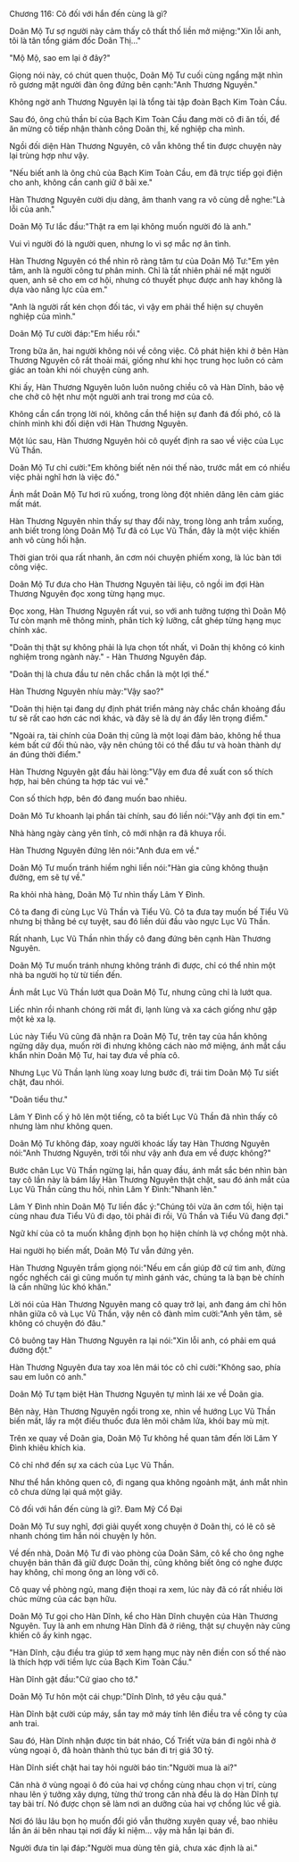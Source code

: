 




Chương 116: Cô đối với hắn đến cùng là gì?


Doãn Mộ Tư sợ người này cảm thấy cô thất thố liền mở miệng:"Xin lỗi anh, tôi là tân tổng giám đốc Doãn Thị…"

"Mộ Mộ, sao em lại ở đây?"

Giọng nói này, có chút quen thuộc, Doãn Mộ Tư cuối cùng ngẩng mặt nhìn rõ gương mặt người đàn ông đứng bên cạnh:"Anh Thương Nguyên."

Không ngờ anh Thương Nguyên lại là tổng tài tập đoàn Bạch Kim Toàn Cầu.

Sau đó, ông chủ thần bí của Bạch Kim Toàn Cầu đang mời cô đi ăn tối, để ăn mừng cô tiếp nhận thành công Doãn thị, kế nghiệp cha mình.

Ngồi đối diện Hàn Thương Nguyên, cô vẫn không thể tin được chuyện này lại trùng hợp như vậy.

"Nếu biết anh là ông chủ của Bạch Kim Toàn Cầu, em đã trực tiếp gọi điện cho anh, không cần canh giữ ở bãi xe."

Hàn Thương Nguyên cười dịu dàng, âm thanh vang ra vô cùng dễ nghe:"Là lỗi của anh."

Doãn Mộ Tư lắc đầu:"Thật ra em lại không muốn người đó là anh."

Vui vì người đó là người quen, nhưng lo vì sợ mắc nợ ân tình.

Hàn Thương Nguyên có thể nhìn rõ ràng tâm tư của Doãn Mộ Tư:"Em yên tâm, anh là người công tư phân minh. Chỉ là tất nhiên phải nể mặt người quen, anh sẽ cho em cơ hội, nhưng có thuyết phục được anh hay không là dựa vào năng lực của em."

"Anh là người rất kén chọn đối tác, vì vậy em phải thể hiện sự chuyên nghiệp của mình."

Doãn Mộ Tư cười đáp:"Em hiểu rồi."

Trong bữa ăn, hai người không nói về công việc. Cô phát hiện khi ở bên Hàn Thương Nguyên cô rất thoải mái, giống như khi học trung học luôn có cảm giác an toàn khi nói chuyện cùng anh.

Khi ấy, Hàn Thương Nguyên luôn luôn nuông chiều cô và Hàn Dĩnh, bảo vệ che chở cô hệt như một người anh trai trong mơ của cô.



Không cần cẩn trọng lời nói, không cần thể hiện sự đanh đá đối phó, cô là chính mình khi đối diện với Hàn Thương Nguyên.

Một lúc sau, Hàn Thương Nguyên hỏi cô quyết định ra sao về việc của Lục Vũ Thần.

Doãn Mộ Tư chỉ cười:"Em không biết nên nói thế nào, trước mắt em có nhiều việc phải nghĩ hơn là việc đó."

Ánh mắt Doãn Mộ Tư hơi rũ xuống, trong lòng đột nhiên dâng lên cảm giác mất mát.

Hàn Thương Nguyên nhìn thấy sự thay đổi này, trong lòng anh trầm xuống, anh biết trong lòng Doãn Mộ Tư đã có Lục Vũ Thần, đây là một việc khiến anh vô cùng hối hận.

Thời gian trôi qua rất nhanh, ăn cơm nói chuyện phiếm xong, là lúc bàn tới công việc.

Doãn Mộ Tư đưa cho Hàn Thương Nguyên tài liệu, cô ngồi im đợi Hàn Thương Nguyên đọc xong từng hạng mục.

Đọc xong, Hàn Thương Nguyên rất vui, so với anh tưởng tượng thì Doãn Mộ Tư còn mạnh mẽ thông minh, phân tích kỹ lưỡng, cắt ghép từng hạng mục chính xác.

"Doãn thị thật sự không phải là lựa chọn tốt nhất, vì Doãn thị không có kinh nghiệm trong ngành này." - Hàn Thương Nguyên đáp.

"Doãn thị là chưa đầu tư nên chắc chắn là một lợi thế."

Hàn Thương Nguyên nhíu mày:"Vậy sao?"

"Doãn thị hiện tại đang dự định phát triển mảng này chắc chắn khoảng đầu tư sẽ rất cao hơn các nơi khác, và đây sẽ là dự án đẩy lên trọng điểm."

"Ngoài ra, tài chính của Doãn thị cũng là một loại đảm bảo, không hề thua kém bất cứ đối thủ nào, vậy nên chúng tôi có thể đầu tư và hoàn thành dự án đúng thời điểm."

Hàn Thương Nguyên gật đầu hài lòng:"Vậy em đưa đề xuất con số thích hợp, hai bên chúng ta hợp tác vui vẻ."

Con số thích hợp, bên đó đang muốn bao nhiêu.

Doãn Mô Tư khoanh lại phần tài chính, sau đó liền nói:"Vậy anh đợi tin em."

Nhà hàng ngày càng yên tĩnh, cô mới nhận ra đã khuya rồi.

Hàn Thương Nguyên đứng lên nói:"Anh đưa em về."

Doãn Mộ Tư muốn tránh hiềm nghi liền nói:"Hàn gia cũng không thuận đường, em sẽ tự về."

Ra khỏi nhà hàng, Doãn Mộ Tư nhìn thấy Lâm Y Đình.

Cô ta đang đi cùng Lục Vũ Thần và Tiểu Vũ. Cô ta đưa tay muốn bế Tiểu Vũ nhưng bị thằng bé cự tuyệt, sau đó liền dúi đầu vào ngực Lục Vũ Thần.



Rất nhanh, Lục Vũ Thần nhìn thấy cô đang đứng bên cạnh Hàn Thương Nguyên.

Doãn Mộ Tư muốn tránh nhưng không tránh đi được, chỉ có thể nhìn một nhà ba người họ từ từ tiến đến.

Ánh mắt Lục Vũ Thần lướt qua Doãn Mộ Tư, nhưng cũng chỉ là lướt qua.

Liếc nhìn rồi nhanh chóng rời mắt đi, lạnh lùng và xa cách giống như gặp một kẻ xa lạ.

Lúc này Tiểu Vũ cũng đã nhận ra Doãn Mộ Tư, trên tay của hắn không ngừng dãy dụa, muốn rời đi nhưng không cách nào mở miệng, ánh mắt cầu khẩn nhìn Doãn Mộ Tư, hai tay đưa về phía cô.

Nhưng Lục Vũ Thần lạnh lùng xoay lưng bước đi, trái tim Doãn Mộ Tư siết chặt, đau nhói.

"Doãn tiểu thư."

Lâm Y Đình cố ý hô lên một tiếng, cô ta biết Lục Vũ Thần đã nhìn thấy cô nhưng làm như không quen.

Doãn Mộ Tư không đáp, xoay người khoác lấy tay Hàn Thương Nguyên nói:"Anh Thương Nguyên, trời tối như vậy anh đưa em về được không?"

Bước chân Lục Vũ Thần ngừng lại, hắn quay đầu, ánh mắt sắc bén nhìn bàn tay cô lần này là bám lấy Hàn Thương Nguyên thật chặt, sau đó ánh mắt của Lục Vũ Thần cũng thu hồi, nhìn Lâm Y Đình:"Nhanh lên."

Lâm Y Đình nhìn Doãn Mộ Tư liền đắc ý:"Chúng tôi vừa ăn cơm tối, hiện tại cùng nhau đưa Tiểu Vũ đi dạo, tôi phải đi rồi, Vũ Thần và Tiểu Vũ đang đợi."

Ngữ khí của cô ta muốn khẳng định bọn họ hiện chính là vợ chồng một nhà.

Hai người họ biến mất, Doãn Mộ Tư vẫn đứng yên.

Hàn Thương Nguyên trầm giọng nói:"Nếu em cần giúp đỡ cứ tìm anh, đừng ngốc nghếch cái gì cũng muốn tự mình gánh vác, chúng ta là bạn bè chính là cần những lúc khó khăn."

Lời nói của Hàn Thương Nguyên mang cô quay trở lại, anh đang ám chỉ hôn nhân giữa cô và Lục Vũ Thần, vậy nên cô đành mỉm cười:"Anh yên tâm, sẽ không có chuyện đó đâu."

Cô buông tay Hàn Thương Nguyên ra lại nói:"Xin lỗi anh, có phải em quá đường đột."

Hàn Thương Nguyên đưa tay xoa lên mái tóc cô chỉ cười:"Không sao, phía sau em luôn có anh."

Doãn Mộ Tư tạm biệt Hàn Thương Nguyên tự mình lái xe về Doãn gia.

Bên này, Hàn Thương Nguyên ngồi trong xe, nhìn về hướng Lục Vũ Thần biến mất, lấy ra một điếu thuốc đưa lên môi châm lửa, khói bay mù mịt.

Trên xe quay về Doãn gia, Doãn Mộ Tư không hề quan tâm đến lời Lâm Y Đình khiêu khích kia.

Cô chỉ nhớ đến sự xa cách của Lục Vũ Thần.



Như thể hắn không quen cô, đi ngang qua không ngoảnh mặt, ánh mắt nhìn cô chưa dừng lại quá một giây.

Cô đối với hắn đến cùng là gì?. Đam Mỹ Cổ Đại

Doãn Mộ Tư suy nghĩ, đợi giải quyết xong chuyện ở Doãn thị, có lẽ cô sẽ nhanh chóng tìm hắn nói chuyện ly hôn.

Về đến nhà, Doãn Mộ Tư đi vào phòng của Doãn Sâm, cô kể cho ông nghe chuyện bản thân đã giữ được Doãn thị, cũng không biết ông có nghe được hay không, chỉ mong ông an lòng với cô.

Cô quay về phòng ngủ, mang điện thoại ra xem, lúc này đã có rất nhiều lời chúc mừng của các bạn hữu.

Doãn Mộ Tư gọi cho Hàn Dĩnh, kể cho Hàn Dĩnh chuyện của Hàn Thương Nguyên. Tuy là anh em nhưng Hàn Dĩnh đã ở riêng, thật sự chuyện này cũng khiến cô ấy kinh ngạc.

"Hàn Dĩnh, cậu điều tra giúp tớ xem hạng mục này nên điền con số thế nào là thích hợp với tiềm lực của Bạch Kim Toàn Cầu."

Hàn Dĩnh gật đầu:"Cứ giao cho tớ."

Doãn Mộ Tư hôn một cái chụp:"Dĩnh Dĩnh, tớ yêu cậu quá."

Hàn Dĩnh bật cười cúp máy, sắn tay mở máy tính lên điều tra về công ty của anh trai.

Sau đó, Hàn Dĩnh nhận được tin bát nháo, Cố Triết vừa bán đi ngôi nhà ở vùng ngoại ô, đã hoàn thành thủ tục bán đi trị giá 30 tỷ.

Hàn Dĩnh siết chặt hai tay hỏi người báo tin:"Người mua là ai?"

Căn nhà ở vùng ngoại ô đó của hai vợ chồng cùng nhau chọn vị trí, cùng nhau lên ý tưởng xây dựng, từng thứ trong căn nhà đều là do Hàn Dĩnh tự tay bài trí. Nó được chọn sẽ làm nơi an dưỡng của hai vợ chồng lúc về già.

Nơi đó lâu lâu bọn họ muốn đổi gió vẫn thường xuyên quay về, bao nhiêu lần ân ái bên nhau tại nơi đầy kỉ niệm… vậy mà hắn lại bán đi.

Người đưa tin lại đáp:"Người mua dùng tên giả, chưa xác định là ai."




